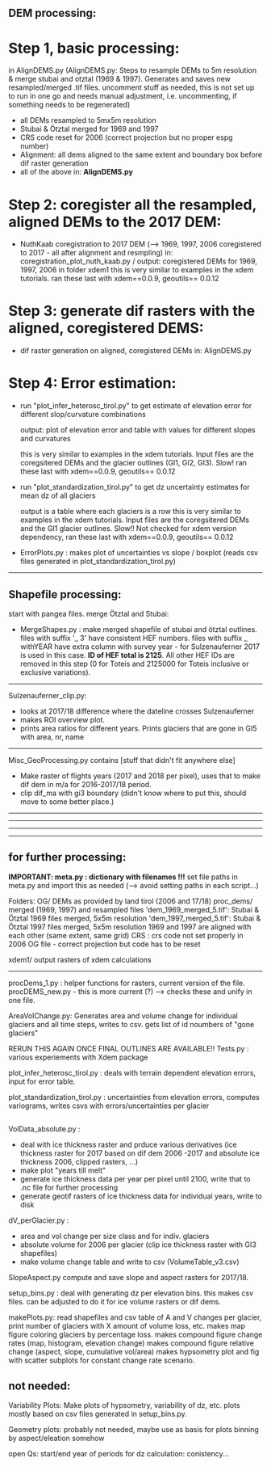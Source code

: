 ## DEM processing:   
# Step 1, basic processing:  
in AlignDEMS.py 
(AlignDEMS.py: Steps to resample DEMs to 5m resolution & merge stubai and otztal (1969 & 1997). Generates and saves new resampled/merged .tif files. uncomment stuff as needed, this is not set up to run in one go and needs manual adjustment, i.e. uncommenting, if something needs to be regenerated)
* all DEMs resampled to 5mx5m resolution  
* Stubai & Ötztal merged for 1969 and 1997  
* CRS code reset for 2006 (correct projection but no proper espg number)  
* Alignment: all dems aligned to the same extent and boundary box before dif raster generation
* all of the above in: **AlignDEMS.py**    

# Step 2: coregister all the resampled, aligned DEMs to the 2017 DEM:  
* NuthKaab coregistration to 2017 DEM (--> 1969, 1997, 2006 coregistered to 2017 - all after alignment and resmpling)
	in: coregistration_plot_nuth_kaab.py / output: coregistered DEMs for 1969, 1997, 2006 in folder xdem1
	this is very similar to examples in the xdem tutorials. ran these last with xdem==0.0.9, geoutils== 0.0.12
 
# Step 3: generate dif rasters with the aligned, coregistered DEMS:   
* dif raster generation on aligned, coregistered DEMs
	in: AlignDEMS.py 

# Step 4: Error estimation:
* run "plot_infer_heterosc_tirol.py" to get estimate of elevation error for different slop/curvature combinations

    output: plot of elevation error and table with values for different slopes and curvatures
	
    this is very similar to examples in the xdem tutorials. Input files are the coregsitered DEMs and the glacier outlines (GI1, GI2, GI3). Slow! ran these last with xdem==0.0.9, geoutils== 0.0.12

* run "plot_standardization_tirol.py" to get dz uncertainty estimates for mean dz of all glaciers 
	
    output is a table where each glaciers is a row
    this is very similar to examples in the xdem tutorials. Input files are the coregsitered DEMs and the GI1 glacier outlines. Slow!! Not checked for xdem version dependency, ran these last with xdem==0.0.9, geoutils== 0.0.12  
    
* ErrorPlots.py : makes plot of uncertainties vs slope / boxplot (reads csv files generated in plot_standardization_tirol.py) 


------

## Shapefile processing:     
start with pangea files.
merge Ötztal and Stubai:
* MergeShapes.py : make merged shapefile of stubai and ötztal outlines. files with suffix '_ 3' have consistent HEF numbers. files with suffix _ withYEAR have extra column with survey year - for Sulzenauferner 2017 is used in this case. **ID of HEF total is 2125**. All other HEF IDs are removed in this step (0 for Toteis and 2125000 for Toteis inclusive or exclusive variations).
---   
Sulzenauferner_clip.py:   
* looks at 2017/18 difference where the dateline crosses Sulzenauferner
* makes ROI overview plot. 
* prints area ratios for different years. Prints glaciers that are gone in GI5 with area, nr, name

---
Misc_GeoProcessing.py contains [stuff that didn't fit anywhere else]
* Make raster of flights years (2017 and 2018 per pixel), uses that to make dif dem in m/a for 2016-2017/18 period.
* clip dif_ma with gi3 boundary (didn't know where to put this, should move to some better place.)
---

---
---
---
## for further processing: 
**IMPORTANT: meta.py : dictionary with filenames !!!**
set file paths in meta.py and import this as needed (--> avoid setting paths in each script...)


Folders: 
OG/ DEMs as provided by land tirol (2006 and 17/18)
proc_dems/ merged (1969, 1997) and resampled files
	'dem_1969_merged_5.tif': Stubai & Ötztal 1969 files merged, 5x5m resolution
	'dem_1997_merged_5.tif': Stubai & Ötztal 1997 files merged, 5x5m resolution
	1969 and 1997 are aligned with each other (same extent, same grid)
	CRS : crs code not set properly in 2006 OG file - correct projection but code has to be reset

xdem1/ output rasters of xdem calculations

-----

procDems_1.py : helper functions for rasters, current version of the file. 
procDEMS_new.py - this is more current (?)
--> checks these and unify in one file.





AreaVolChange.py: Generates area and volume change for individual glaciers and all time steps, writes to csv. gets list of id noumbers of "gone glaciers"



RERUN THIS AGAIN ONCE FINAL OUTLINES ARE AVAILABLE!!
Tests.py : various experiements with Xdem package

plot_infer_heterosc_tirol.py : deals with terrain dependent elevation errors, input for error table.

plot_standardization_tirol.py : uncertainties from elevation errors, computes variograms, writes csvs with errors/uncertainties per glacier


## 


VolData_absolute.py : 
- deal with ice thickness raster and prduce various derivatives (ice thickness raster for 2017 based on dif dem 2006 -2017 and absolute ice thickness 2006, clipped rasters, ...)
- make plot "years till melt"
- generate ice thickness data per year per pixel until 2100, write that to .nc file for further processing
- generate geotif rasters of ice thickness data for individual years, write to disk



dV_perGlacier.py : 
- area and vol change per size class and for indiv. glaciers
- absolute volume for 2006 per glacier (clip ice thickness raster with GI3 shapefiles)
- make volume change table and write to csv (VolumeTable_v3.csv)

SlopeAspect.py compute and save slope and aspect rasters for 2017/18. 



setup_bins.py :
deal with generating dz per elevation bins. this makes csv files. can be adjusted to do it for ice volume rasters or dif dems. 







makePlots.py:
read shapefiles and csv table of A and V changes per glacier, print number of glaciers with X amount of volume loss, etc. 
makes map figure coloring glaciers by percentage loss.
makes compound figure change rates (map, histogram, elevation change)
makes compound figure relative change (aspect, slope, cumulative vol/area)
makes hypsometry plot and fig with scatter subplots for constant change rate scenario.



## not needed:
Variability Plots: 
Make plots of hypsometry, variability of dz, etc. plots mostly based on csv files generated in setup_bins.py. 

Geometry plots: probably not needed, maybe use as basis for plots binning by aspect/eleation somehow

open Qs: 
start/end year of periods for dz calculation: conistency...
